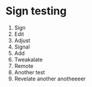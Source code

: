 Sign testing
============

1. Sign
2. Edit
3. Adjust
4. Signal
5. Add
6. Tweakalate
7. Remote
8. Another test
9. Revelate
another
anotheeeer
